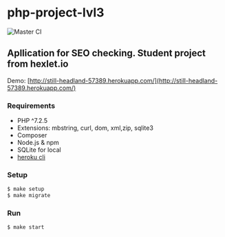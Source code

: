 # php-project-lvl3
  ![Master CI](https://github.com/Tazya/php-project-lvl3/workflows/Master%20workflow/badge.svg)
## Apllication for SEO checking. Student project from hexlet.io
  Demo: [http://still-headland-57389.herokuapp.com/](http://still-headland-57389.herokuapp.com/)
### Requirements

  * PHP ^7.2.5
  * Extensions: mbstring, curl, dom, xml,zip, sqlite3
  * Composer
  * Node.js & npm
  * SQLite for local
  * [heroku cli](https://devcenter.heroku.com/articles/heroku-cli#download-and-install)

### Setup

```sh
$ make setup
$ make migrate
```

### Run

```sh
$ make start
```
